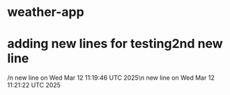 # weather-app
# adding new lines for testing2nd new line
/n new line on Wed Mar 12 11:19:46 UTC 2025\n new line on Wed Mar 12 11:21:22 UTC 2025
